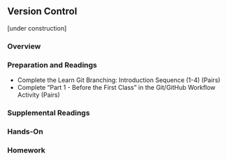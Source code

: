 ## Version Control

[under construction]

### Overview


### Preparation and Readings

- Complete the Learn Git Branching: Introduction Sequence (1-4) (Pairs)
- Complete “Part 1 - Before the First Class” in the Git/GitHub Workflow Activity (Pairs)

### Supplemental Readings

### Hands-On

### Homework
